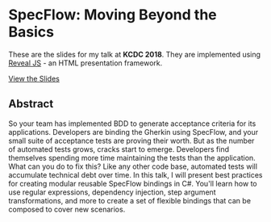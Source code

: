 # SpecFlow: Moving Beyond the Basics

These are the slides for my talk at **KCDC 2018**. They are implemented using [Reveal JS](https://revealjs.com) - an HTML presentation framework.

[View the Slides](https://joebuschmann.github.io/specflow-moving-beyond-the-basics)

## Abstract

So your team has implemented BDD to generate acceptance criteria for its applications. Developers are binding the Gherkin using SpecFlow, and your small suite of acceptance tests are proving their worth. But as the number of automated tests grows, cracks start to emerge. Developers find themselves spending more time maintaining the tests than the application. What can you do to fix this? Like any other code base, automated tests will accumulate technical debt over time. In this talk, I will present best practices for creating modular reusable SpecFlow bindings in C#. You'll learn how to use regular expressions, dependency injection, step argument transformations, and more to create a set of flexible bindings that can be composed to cover new scenarios.
